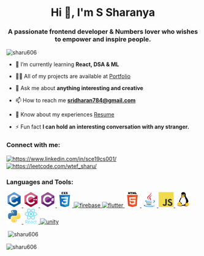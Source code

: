 <!-- <p><img align="center" src="https://github.com/sharu606/sharu606/blob/main/Copy%20of%20Minimalist%20Aesthetic%20Slideshow%20by%20Slidesgo%20(1).jpg?raw=true" alt="sharu606" style="height:10px, width: 10px"/></p> -->
<h1 align="center">Hi 👋, I'm S Sharanya</h1>
<h3 align="center">A passionate frontend developer & Numbers lover who wishes to empower and inspire people.</h3>

<p align="left"> <img src="https://komarev.com/ghpvc/?username=sharu606&label=Profile%20views&color=0e75b6&style=flat" alt="sharu606" /> </p>

- 🌱 I’m currently learning **React, DSA & ML**

- 👨‍💻 All of my projects are available at [Portfolio](https://portfolios.talentsprint.com/~sharanya_s/)

- 💬 Ask me about **anything interesting and creative**

- 📫 How to reach me **sridharan784@gmail.com**

- 📄 Know about my experiences [Resume](https://drive.google.com/file/d/1DpJ-PsorTcCf4q1je8NXqosmllRdyhRN/view)

- ⚡ Fun fact **I can hold an interesting conversation with any stranger.**

<h3 align="left">Connect with me:</h3>
<p align="left">
<a href="https://linkedin.com/in/https://www.linkedin.com/in/sce19cs001/" target="blank"><img align="center" src="https://raw.githubusercontent.com/rahuldkjain/github-profile-readme-generator/master/src/images/icons/Social/linked-in-alt.svg" alt="https://www.linkedin.com/in/sce19cs001/" height="30" width="40" /></a>
<a href="https://www.leetcode.com/https://leetcode.com/wtef_sharu/" target="blank"><img align="center" src="https://raw.githubusercontent.com/rahuldkjain/github-profile-readme-generator/master/src/images/icons/Social/leet-code.svg" alt="https://leetcode.com/wtef_sharu/" height="30" width="40" /></a>
</p>

<h3 align="left">Languages and Tools:</h3>
<p align="left"> <a href="https://www.cprogramming.com/" target="_blank"> <img src="https://raw.githubusercontent.com/devicons/devicon/master/icons/c/c-original.svg" alt="c" width="40" height="40"/> </a> <a href="https://www.w3schools.com/cpp/" target="_blank"> <img src="https://raw.githubusercontent.com/devicons/devicon/master/icons/cplusplus/cplusplus-original.svg" alt="cplusplus" width="40" height="40"/> </a> <a href="https://www.w3schools.com/cs/" target="_blank"> <img src="https://raw.githubusercontent.com/devicons/devicon/master/icons/csharp/csharp-original.svg" alt="csharp" width="40" height="40"/> </a> <a href="https://www.w3schools.com/css/" target="_blank"> <img src="https://raw.githubusercontent.com/devicons/devicon/master/icons/css3/css3-original-wordmark.svg" alt="css3" width="40" height="40"/> </a> <a href="https://firebase.google.com/" target="_blank"> <img src="https://www.vectorlogo.zone/logos/firebase/firebase-icon.svg" alt="firebase" width="40" height="40"/> </a> <a href="https://flutter.dev" target="_blank"> <img src="https://www.vectorlogo.zone/logos/flutterio/flutterio-icon.svg" alt="flutter" width="40" height="40"/> </a> <a href="https://www.w3.org/html/" target="_blank"> <img src="https://raw.githubusercontent.com/devicons/devicon/master/icons/html5/html5-original-wordmark.svg" alt="html5" width="40" height="40"/> </a> <a href="https://www.java.com" target="_blank"> <img src="https://raw.githubusercontent.com/devicons/devicon/master/icons/java/java-original.svg" alt="java" width="40" height="40"/> </a> <a href="https://developer.mozilla.org/en-US/docs/Web/JavaScript" target="_blank"> <img src="https://raw.githubusercontent.com/devicons/devicon/master/icons/javascript/javascript-original.svg" alt="javascript" width="40" height="40"/> </a> <a href="https://www.linux.org/" target="_blank"> <img src="https://raw.githubusercontent.com/devicons/devicon/master/icons/linux/linux-original.svg" alt="linux" width="40" height="40"/> </a> <a href="https://www.python.org" target="_blank"> <img src="https://raw.githubusercontent.com/devicons/devicon/master/icons/python/python-original.svg" alt="python" width="40" height="40"/> </a> <a href="https://reactjs.org/" target="_blank"> <img src="https://raw.githubusercontent.com/devicons/devicon/master/icons/react/react-original-wordmark.svg" alt="react" width="40" height="40"/> </a> <a href="https://unity.com/" target="_blank"> <img src="https://www.vectorlogo.zone/logos/unity3d/unity3d-icon.svg" alt="unity" width="40" height="40"/> </a> </p>

<p>&nbsp;<img align="center" src="https://github-readme-stats.vercel.app/api?username=sharu606&show_icons=true&theme=default" alt="sharu606" /></p>

<p><img align="center" src="https://github-readme-streak-stats.herokuapp.com/?user=sharu606&theme=default" alt="sharu606" /></p>
